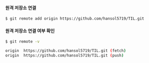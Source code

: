 #### 원격 저장소 연결

```bash
$ git remote add origin https://github.com/hansol5719/TIL.git
```



#### 원격 저장소 연결 여부 확인

```bash
$ git remote -v

origin  https://github.com/hansol5719/TIL.git (fetch)
origin  https://github.com/hansol5719/TIL.git (push) 
```

